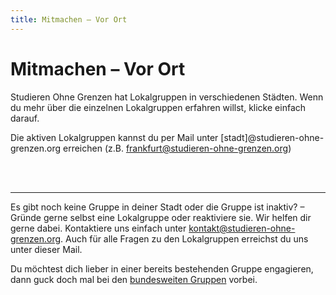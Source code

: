 ```yaml
---
title: Mitmachen – Vor Ort
---
```


# Mitmachen – Vor Ort
Studieren Ohne Grenzen hat Lokalgruppen in verschiedenen Städten. 
Wenn du mehr über die einzelnen Lokalgruppen erfahren willst, klicke einfach darauf.

<sog-map map-type="germany" places-config="get_involved/map_germany"></sog-map>

Die aktiven Lokalgruppen kannst du per Mail unter [stadt]@studieren-ohne-grenzen.org erreichen (z.B. frankfurt@studieren-ohne-grenzen.org)

<br>
<br>

---

Es gibt noch keine Gruppe in deiner Stadt oder die Gruppe ist inaktiv? – Gründe gerne selbst eine Lokalgruppe oder reaktiviere sie. Wir helfen dir gerne dabei. Kontaktiere uns einfach unter kontakt@studieren-ohne-grenzen.org. Auch für alle Fragen zu den Lokalgruppen erreichst du uns unter dieser Mail.

Du möchtest dich lieber in einer bereits bestehenden Gruppe engagieren, dann guck doch mal bei den [bundesweiten Gruppen](/get_involved/remotely) vorbei.






